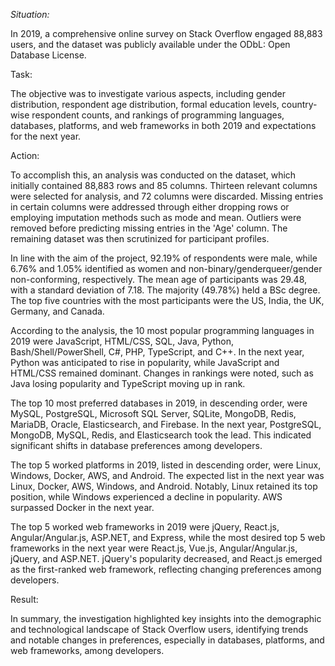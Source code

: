 *Situation:*

In 2019, a comprehensive online survey on Stack Overflow engaged 88,883 users, and the dataset was publicly available under the ODbL: Open Database License.

Task:

The objective was to investigate various aspects, including gender distribution, respondent age distribution, formal education levels, country-wise respondent counts, and rankings of programming languages, databases, platforms, and web frameworks in both 2019 and expectations for the next year.

Action:

To accomplish this, an analysis was conducted on the dataset, which initially contained 88,883 rows and 85 columns. Thirteen relevant columns were selected for analysis, and 72 columns were discarded. Missing entries in certain columns were addressed through either dropping rows or employing imputation methods such as mode and mean. Outliers were removed before predicting missing entries in the 'Age' column. The remaining dataset was then scrutinized for participant profiles.

In line with the aim of the project, 92.19% of respondents were male, while 6.76% and 1.05% identified as women and non-binary/genderqueer/gender non-conforming, respectively. The mean age of participants was 29.48, with a standard deviation of 7.18. The majority (49.78%) held a BSc degree. The top five countries with the most participants were the US, India, the UK, Germany, and Canada.

According to the analysis, the 10 most popular programming languages in 2019 were JavaScript, HTML/CSS, SQL, Java, Python, Bash/Shell/PowerShell, C#, PHP, TypeScript, and C++. In the next year, Python was anticipated to rise in popularity, while JavaScript and HTML/CSS remained dominant. Changes in rankings were noted, such as Java losing popularity and TypeScript moving up in rank.

The top 10 most preferred databases in 2019, in descending order, were MySQL, PostgreSQL, Microsoft SQL Server, SQLite, MongoDB, Redis, MariaDB, Oracle, Elasticsearch, and Firebase. In the next year, PostgreSQL, MongoDB, MySQL, Redis, and Elasticsearch took the lead. This indicated significant shifts in database preferences among developers.

The top 5 worked platforms in 2019, listed in descending order, were Linux, Windows, Docker, AWS, and Android. The expected list in the next year was Linux, Docker, AWS, Windows, and Android. Notably, Linux retained its top position, while Windows experienced a decline in popularity. AWS surpassed Docker in the next year.

The top 5 worked web frameworks in 2019 were jQuery, React.js, Angular/Angular.js, ASP.NET, and Express, while the most desired top 5 web frameworks in the next year were React.js, Vue.js, Angular/Angular.js, jQuery, and ASP.NET. jQuery's popularity decreased, and React.js emerged as the first-ranked web framework, reflecting changing preferences among developers.

Result:

In summary, the investigation highlighted key insights into the demographic and technological landscape of Stack Overflow users, identifying trends and notable changes in preferences, especially in databases, platforms, and web frameworks, among developers.
